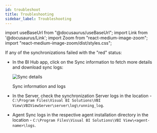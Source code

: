 ```yaml
---
id: troubleshoot
title: Troubleshooting
sidebar_label: Troubleshooting
---
```


import useBaseUrl from "@docusaurus/useBaseUrl";
import Link from '@docusaurus/Link';
import Zoom from "react-medium-image-zoom";
import "react-medium-image-zoom/dist/styles.css";

If any of the synchronizations failed with the "red" status:

- In the BI Hub app, click on the Sync information to fetch more details and download sync logs:

  <div class="center">
    <Zoom>
      <img alt="Sync details" src={useBaseUrl('doc-images/admin-guide/admin-utilities/sync-error.png')}/>
    </Zoom>
    <p>Sync information and logs</p>
  </div>

- In the Server, check the synchronization Server logs in the location - `C:\Program Files\Visual BI Solutions\VBI View\VBIViewServer\server\log\running_log`.
- Agent Sync logs in the respective agent installation directory in the location - `C:\Program Files\Visual BI Solutions\VBI View\<agent-name>\logs`.
